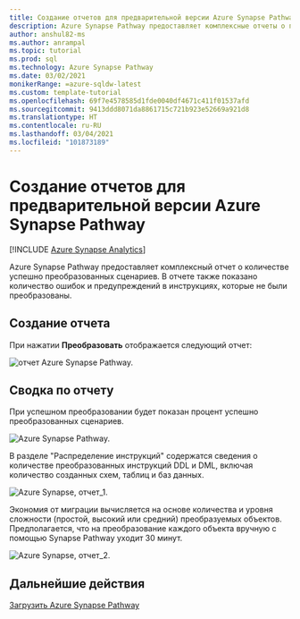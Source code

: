 ```yaml
---
title: Создание отчетов для предварительной версии Azure Synapse Pathway
description: Azure Synapse Pathway предоставляет комплексные отчеты о преобразуемых сценариях.
author: anshul82-ms
ms.author: anrampal
ms.topic: tutorial
ms.prod: sql
ms.technology: Azure Synapse Pathway
ms.date: 03/02/2021
monikerRange: =azure-sqldw-latest
ms.custom: template-tutorial
ms.openlocfilehash: 69f7e4578585d1fde0040df4671c411f01537afd
ms.sourcegitcommit: 9413ddd8071da8861715c721b923e52669a921d8
ms.translationtype: HT
ms.contentlocale: ru-RU
ms.lasthandoff: 03/04/2021
ms.locfileid: "101873189"
---
```

# <a name="report-generation-for-azure-synapse-pathway-preview"></a>Создание отчетов для предварительной версии Azure Synapse Pathway
[!INCLUDE [Azure Synapse Analytics](../../includes/applies-to-version/asa.md)]

Azure Synapse Pathway предоставляет комплексный отчет о количестве успешно преобразованных сценариев. В отчете также показано количество ошибок и предупреждений в инструкциях, которые не были преобразованы.

## <a name="generate-report"></a>Создание отчета

При нажатии **Преобразовать** отображается следующий отчет:

![отчет Azure Synapse Pathway.](./media/report-generaration/report-overview.png)

## <a name="report-summary"></a>Сводка по отчету

При успешном преобразовании будет показан процент успешно преобразованных сценариев.

![Azure Synapse Pathway.](./media/report-generaration/conversion-success.png)

В разделе "Распределение инструкций" содержатся сведения о количестве преобразованных инструкций DDL и DML, включая количество созданных схем, таблиц и баз данных.

![Azure Synapse, отчет_1.](./media/report-generaration/statement-distribution.png)

Экономия от миграции вычисляется на основе количества и уровня сложности (простой, высокий или средний) преобразуемых объектов. Предполагается, что на преобразование каждого объекта вручную с помощью Synapse Pathway уходит 30 минут.

![Azure Synapse, отчет_2.](./media/report-generaration/migration-savings.png)

## <a name="next-steps"></a>Дальнейшие действия

[Загрузить Azure Synapse Pathway](synapse-pathway-download.md)